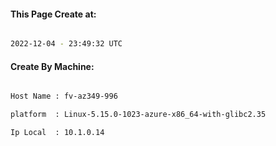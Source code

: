 
   
#### This Page Create at:

```bash

2022-12-04 - 23:49:32 UTC

```

#### Create By Machine:

```bash

Host Name : fv-az349-996

platform  : Linux-5.15.0-1023-azure-x86_64-with-glibc2.35

Ip Local  : 10.1.0.14

```

